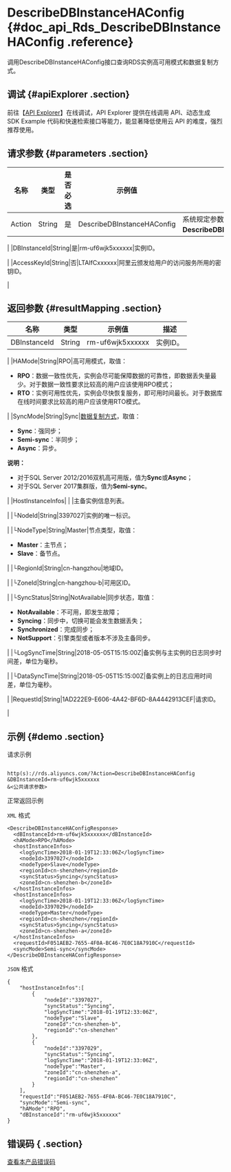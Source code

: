 # DescribeDBInstanceHAConfig {#doc_api_Rds_DescribeDBInstanceHAConfig .reference}

调用DescribeDBInstanceHAConfig接口查询RDS实例高可用模式和数据复制方式。

## 调试 {#apiExplorer .section}

前往【[API Explorer](https://api.aliyun.com/#product=Rds&api=DescribeDBInstanceHAConfig)】在线调试，API Explorer 提供在线调用 API、动态生成 SDK Example 代码和快速检索接口等能力，能显著降低使用云 API 的难度，强烈推荐使用。

## 请求参数 {#parameters .section}

|名称|类型|是否必选|示例值|描述|
|--|--|----|---|--|
|Action|String|是|DescribeDBInstanceHAConfig|系统规定参数，取值：**DescribeDBInstanceHAConfig**。

 |
|DBInstanceId|String|是|rm-uf6wjk5xxxxxx|实例ID。

 |
|AccessKeyId|String|否|LTAIfCxxxxxx|阿里云颁发给用户的访问服务所用的密钥ID。

 |

## 返回参数 {#resultMapping .section}

|名称|类型|示例值|描述|
|--|--|---|--|
|DBInstanceId|String|rm-uf6wjk5xxxxxx|实例ID。

 |
|HAMode|String|RPO|高可用模式，取值：

 -   **RPO**：数据一致性优先，实例会尽可能保障数据的可靠性，即数据丢失量最少。对于数据一致性要求比较高的用户应该使用RPO模式；
-   **RTO**：实例可用性优先，实例会尽快恢复服务，即可用时间最长。对于数据库在线时间要求比较高的用户应该使用RTO模式。

 |
|SyncMode|String|Sync|[数据复制方式](~~26183~~)，取值：

 -   **Sync**：强同步；
-   **Semi-sync**：半同步；
-   **Async**：异步。

 **说明：** 

-   对于SQL Server 2012/2016双机高可用版，值为**Sync**或**Async**；
-   对于SQL Server 2017集群版，值为**Semi-sync**。

 |
|HostInstanceInfos| | |主备实例信息列表。

 |
|└NodeId|String|3397027|实例的唯一标识。

 |
|└NodeType|String|Master|节点类型，取值：

 -   **Master**：主节点；
-   **Slave**：备节点。

 |
|└RegionId|String|cn-hangzhou|地域ID。

 |
|└ZoneId|String|cn-hangzhou-b|可用区ID。

 |
|└SyncStatus|String|NotAvailable|同步状态，取值：

 -   **NotAvailable**：不可用，即发生故障；
-   **Syncing**：同步中，切换可能会发生数据丢失；
-   **Synchronized**：完成同步；
-   **NotSupport**：引擎类型或者版本不涉及主备同步。

 |
|└LogSyncTime|String|2018-05-05T15:15:00Z|备实例与主实例的日志同步时间差，单位为毫秒。

 |
|└DataSyncTime|String|2018-05-05T15:15:00Z|备实例上的日志应用时间差，单位为毫秒。

 |
|RequestId|String|1AD222E9-E606-4A42-BF6D-8A4442913CEF|请求ID。

 |

## 示例 {#demo .section}

请求示例

``` {#request_demo}

http(s)://rds.aliyuncs.com/?Action=DescribeDBInstanceHAConfig
&DBInstanceId=rm-uf6wjk5xxxxxx
&<公共请求参数>

```

正常返回示例

`XML` 格式

``` {#xml_return_success_demo}
<DescribeDBInstanceHAConfigResponse>
  <dBInstanceId>rm-uf6wjk5xxxxxx</dBInstanceId>
  <hAMode>RPO</hAMode>
  <hostInstanceInfos>
    <logSyncTime>2018-01-19T12:33:06Z</logSyncTime>
    <nodeId>3397027</nodeId>
    <nodeType>Slave</nodeType>
    <regionId>cn-shenzhen</regionId>
    <syncStatus>Syncing</syncStatus>
    <zoneId>cn-shenzhen-b</zoneId>
  </hostInstanceInfos>
  <hostInstanceInfos>
    <logSyncTime>2018-01-19T12:33:06Z</logSyncTime>
    <nodeId>3397029</nodeId>
    <nodeType>Master</nodeType>
    <regionId>cn-shenzhen</regionId>
    <syncStatus>Syncing</syncStatus>
    <zoneId>cn-shenzhen-a</zoneId>
  </hostInstanceInfos>
  <requestId>F051AEB2-7655-4F0A-BC46-7E0C18A7910C</requestId>
  <syncMode>Semi-sync</syncMode>
</DescribeDBInstanceHAConfigResponse>

```

`JSON` 格式

``` {#json_return_success_demo}
{
	"hostInstanceInfos":[
		{
			"nodeId":"3397027",
			"syncStatus":"Syncing",
			"logSyncTime":"2018-01-19T12:33:06Z",
			"nodeType":"Slave",
			"zoneId":"cn-shenzhen-b",
			"regionId":"cn-shenzhen"
		},
		{
			"nodeId":"3397029",
			"syncStatus":"Syncing",
			"logSyncTime":"2018-01-19T12:33:06Z",
			"nodeType":"Master",
			"zoneId":"cn-shenzhen-a",
			"regionId":"cn-shenzhen"
		}
	],
	"requestId":"F051AEB2-7655-4F0A-BC46-7E0C18A7910C",
	"syncMode":"Semi-sync",
	"hAMode":"RPO",
	"dBInstanceId":"rm-uf6wjk5xxxxxx"
}
```

## 错误码 { .section}

[查看本产品错误码](https://error-center.aliyun.com/status/product/Rds)

